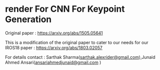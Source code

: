 # render For CNN For Keypoint Generation


Original paper : https://arxiv.org/abs/1505.05641

This is a modification of the original paper to cater to our needs for our  IROS18 paper : https://arxiv.org/abs/1803.02057


For details contact : Sarthak Sharma(sarthak.alexrider@gmail.com),Junaid Ahmed Ansari(ansariahmedjunaid@gmail.com )
